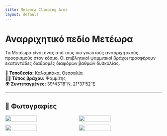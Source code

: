 ```yaml
---
title: Meteora Climbing Area
layout: default
---
```


# Αναρριχητικό πεδίο Μετέωρα

Τα Μετέωρα είναι ένας από τους πιο γνωστούς αναρριχητικούς προορισμούς στον κόσμο.
Οι επιβλητικοί ψαμμιτικοί βράχοι προσφέρουν εκατοντάδες διαδρομές διαφόρων βαθμών δυσκολίας.

📍 **Τοποθεσία:** Καλαμπάκα, Θεσσαλία  
🧗‍♀️ **Τύπος βράχου:** Ψαμμίτης  
🌍 **Συντεταγμένες:** 39°43′18″N, 21°37′52″E  

---

## 📸 Φωτογραφίες

<div style="display: flex; flex-wrap: wrap; gap: 10px;">
  <img src="assets/images/Μετέωρα 1.jpg" width="45%">
  <img src="assets/images/Μετέωρα 2.jpg" width="45%">
  <img src="assets/images/Μετέωρα 3.jpg" width="45%">
  <img src="assets/images/Μετέωρα 4.jpg" width="45%">
</div>
